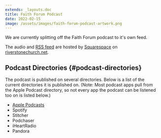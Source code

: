 ```yaml
---
extends: _layouts.doc
title: Faith Forum Podcast
date: 2022-02-15
image: /assets/images/faith-forum-podcast-artwork.png
---
```


We are currently splitting off the Faith Forum podcast to it's own feed.

The audio and [RSS feed](https://www.riverstonechurch.net/podcast/faith-forum?format=rss) are hosted by [Squarespace](https://squarespace.com) on [riverstonechurch.net](https://riverstonechurch.net).

## Podcast Directories {#podcast-directories}

The podcast is published on several directories. Below is a list of the current directories it is published on. (Note: Most podcast apps pull from the Apple Podcast directory, so not every app the podcast can be listened too on is listed below.)

-   [Apple Podcasts](https://podcasts.apple.com/us/podcast/faith-forum/id1613941071)
-   Spotify
-   Stitcher
-   Podchaser
-   iHeartRadio
-   Pandora
